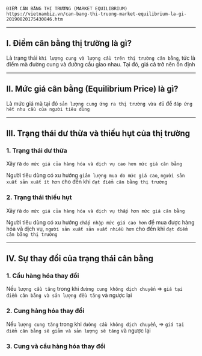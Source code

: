     ĐIỂM CÂN BẰNG THỊ TRƯỜNG (MARKET EQUILIBRIUM)
    https://vietnambiz.vn/can-bang-thi-truong-market-equilibrium-la-gi-20190820175430846.htm

---

## I. Điểm cân bằng thị trường là gì?

Là trạng thái `khi lượng cung và lượng cầu trên thị trường cân bằng`, tức là điểm mà đường cung và đường cầu giao nhau. Tại đó, giá cả trở nên ổn định

---

## II. Mức giá cân bằng (Equilibrium Price) là gì?

Là mức giá mà tại đó `sản lượng cung ứng ra thị trường vừa đủ` để `đáp ứng hết nhu cầu của người tiêu dùng`

---

## III. Trạng thái dư thừa và thiếu hụt của thị trường

### 1. Trạng thái dư thừa

Xảy ra `do mức giá của hàng hóa và dịch vụ cao hơn mức giá cân bằng`

Người tiêu dùng có xu hướng `giảm lượng mua do mức giá cao`, `người sản xuất sản xuất ít hơn` cho đến khi `đạt điểm cân bằng thị trường`

### 2. Trạng thái thiếu hụt

Xảy ra `do mức giá của hàng hóa và dịch vụ thấp hơn mức giá cân bằng`

Người tiêu dùng có xu hướng `chấp nhập mức giá cao hơn` để mua được hàng hóa và dịch vụ, `người sản xuất sản xuất nhiều hơn` cho đến khi `đạt điểm cân bằng thị trường`

---

## IV. Sự thay đổi của trạng thái cân bằng

### 1. Cầu hàng hóa thay đổi

Nếu `lượng cầu tăng` trong khi `đường cung không dịch chuyển` => `giá tại điểm cân bằng và sản lượng đều tăng` và ngược lại

### 2. Cung hàng hóa thay đổi

Nếu `lượng cung tăng` trong khi `đường cầu không dịch chuyển`, => `giá tại điểm cân bằng sẽ giảm và sản lượng sẽ tăng` và ngược lại

### 3. Cung và cầu hàng hóa thay đổi
